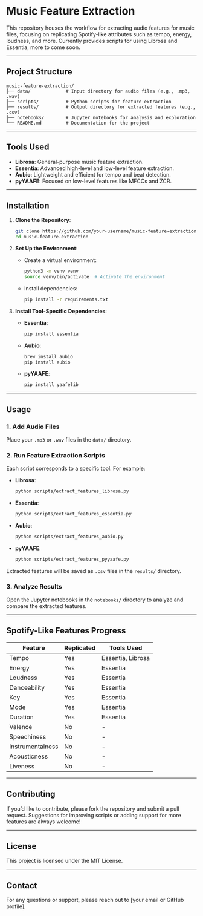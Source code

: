 # **Music Feature Extraction**

This repository houses the workflow for extracting audio features for music files, focusing on replicating Spotify-like attributes such as tempo, energy, loudness, and more. Currently provides scripts for using Librosa and Essentia, more to come soon.

---

## **Project Structure**

```
music-feature-extraction/
├── data/             # Input directory for audio files (e.g., .mp3, .wav)
├── scripts/          # Python scripts for feature extraction
├── results/          # Output directory for extracted features (e.g., .csv)
├── notebooks/        # Jupyter notebooks for analysis and exploration
└── README.md         # Documentation for the project
```

---

## **Tools Used**
- **Librosa**: General-purpose music feature extraction.
- **Essentia**: Advanced high-level and low-level feature extraction.
- **Aubio**: Lightweight and efficient for tempo and beat detection.
- **pyYAAFE**: Focused on low-level features like MFCCs and ZCR.

---

## **Installation**

1. **Clone the Repository**:
   ```bash
   git clone https://github.com/your-username/music-feature-extraction.git
   cd music-feature-extraction
   ```

2. **Set Up the Environment**:
   - Create a virtual environment:
     ```bash
     python3 -m venv venv
     source venv/bin/activate  # Activate the environment
     ```
   - Install dependencies:
     ```bash
     pip install -r requirements.txt
     ```

3. **Install Tool-Specific Dependencies**:
   - **Essentia**:
     ```bash
     pip install essentia
     ```
   - **Aubio**:
     ```bash
     brew install aubio
     pip install aubio
     ```
   - **pyYAAFE**:
     ```bash
     pip install yaafelib
     ```

---

## **Usage**

### **1. Add Audio Files**
Place your `.mp3` or `.wav` files in the `data/` directory.

### **2. Run Feature Extraction Scripts**
Each script corresponds to a specific tool. For example:
- **Librosa**:
  ```bash
  python scripts/extract_features_librosa.py
  ```
- **Essentia**:
  ```bash
  python scripts/extract_features_essentia.py
  ```
- **Aubio**:
  ```bash
  python scripts/extract_features_aubio.py
  ```
- **pyYAAFE**:
  ```bash
  python scripts/extract_features_pyyaafe.py
  ```

Extracted features will be saved as `.csv` files in the `results/` directory.

### **3. Analyze Results**
Open the Jupyter notebooks in the `notebooks/` directory to analyze and compare the extracted features.

---

## **Spotify-Like Features Progress**
| **Feature**         | **Replicated** | **Tools Used**      |
|----------------------|----------------|---------------------|
| Tempo                | Yes            | Essentia, Librosa   |
| Energy               | Yes            | Essentia            |
| Loudness             | Yes            | Essentia            |
| Danceability         | Yes            | Essentia            |
| Key                  | Yes            | Essentia            |
| Mode                 | Yes            | Essentia            |
| Duration             | Yes            | Essentia            |
| Valence              | No             | -                   |
| Speechiness          | No             | -                   |
| Instrumentalness     | No             | -                   |
| Acousticness         | No             | -                   |
| Liveness             | No             | -                   |

---

## **Contributing**
If you’d like to contribute, please fork the repository and submit a pull request. Suggestions for improving scripts or adding support for more features are always welcome!

---

## **License**
This project is licensed under the MIT License.

---

## **Contact**
For any questions or support, please reach out to [your email or GitHub profile].
